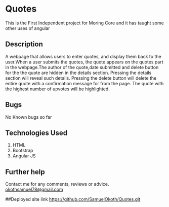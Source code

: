 # Quotes

This is the First Independent project for Moring Core and it has taught some other uses of angular

## Description
A webpage that allows users to enter quotes, and display them back to the user.When a user submits the quotes, the quote appears on the quotes part in the webpage.The author of the quote,date submitted and delete button for the the quote are hidden in the details section. Pressing the details section will reveal such details. Pressing the delete button will delete the entire quote with a confirmation message for from the page. The quote with the highest number of upvotes will be highlighted.


## Bugs
No Known bugs so far


## Technologies Used
1. HTML
2. Bootstrap
3. Angular JS

## Further help
Contact me for any comments, reviews or advice. okothsamuel78@gmail.com

##Deployed site link
https://github.com/SamuelOkoth/Quotes.git
